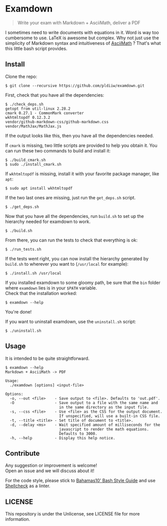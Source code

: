 # Examdown

> Write your exam with Markdown + AsciiMath, deliver a PDF

I sometimes need to write documents with equations in it. Word is way too
cumbersome to use. LaTeX is awesome but complex. Why not just use the
simplicity of Markdown syntax and intuitiveness of [AsciiMath] ? That's what
this little bash script provides.

## Install

Clone the repo:

```
$ git clone --recursive https://github.com/pldiiw/examdown.git
```

First, check that you have all the dependencies:

```
$ ./check_deps.sh
getopt from util-linux 2.28.2
cmark 0.27.1 - CommonMark converter
wkhtmltopdf 0.12.3.2
vendor/github-markdown-css/github-markdown.css
vendor/MathJax/MathJax.js
```

If the output looks like this, then you have all the dependencies needed.

If `cmark` is missing, two little scripts are provided to help you obtain it.
You can run these two commands to build and install it:

```
$ ./build_cmark.sh
$ sudo ./install_cmark.sh
```

If `wkhtmltopdf` is missing, install it with your favorite package manager,
like `apt`:

```
$ sudo apt install wkhtmltopdf
```

If the two last ones are missing, just run the `get_deps.sh` script.

```
$ ./get_deps.sh
```

Now that you have all the dependencies, run `build.sh` to set up the hierarchy
needed for examdown to work.

```
$ ./build.sh
```

From there, you can run the tests to check that everything is ok:

```
$ ./run_tests.sh
```

If the tests went right, you can now install the hierarchy generated by
`build.sh` to wherever you want to (`/usr/local` for example):

```
$ ./install.sh /usr/local
```

If you installed examdown to some gloomy path, be sure that the `bin` folder
where `examdown` lies is in your `$PATH` variable.  
Check that the installation worked:

```
$ examdown --help
```

You're done!

If you want to uninstall examdown, use the `uninstall.sh` script:

```
$ ./uninstall.sh
```

## Usage

It is intended to be quite straightforward.

```
$ examdown --help
Markdown + AsciiMath -> PDF

Usage:
  ./examdown [options] <input-file>

Options:
  -o, --out <file>    - Save output to <file>. Defaults to 'out.pdf'.
  -O                  - Save output to a file with the same name and
                        in the same directory as the input file.
  -s, --css <file>    - Use <file> as the CSS for the output document.
                        If unspecified, will use a built-in CSS file.
  -t, --title <title> - Set title of document to <title>.
  -d, --delay <ms>    - Wait specified amount of milliseconds for the
                        javascript to render the math equations.
                        Defaults to 3000.
  -h, --help          - Display this help notice.
```

## Contribute

Any suggestion or improvement is welcome!  
Open an issue and we will discuss about it!

For the code style, please stick to [Bahamas10' Bash Style Guide] and use
[Shellcheck] as a linter.

## LICENSE

This repository is under the Unlicense, see LICENSE file for more information.

[AsciiMath]: http://asciimath.org/
[Bahamas10' Bash Style Guide]: https://github.com/bahamas10/bash-style-guide
[Shellcheck]: https://github.com/koalaman/shellcheck
